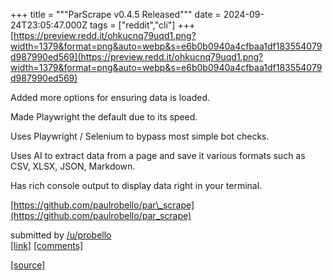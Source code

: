 +++
title = """ParScrape v0.4.5 Released"""
date = 2024-09-24T23:05:47.000Z
tags = ["reddit","cli"]
+++
[https://preview.redd.it/ohkucnq79uqd1.png?width=1379&format=png&auto=webp&s=e6b0b0940a4cfbaa1df183554079d987990ed569](https://preview.redd.it/ohkucnq79uqd1.png?width=1379&format=png&auto=webp&s=e6b0b0940a4cfbaa1df183554079d987990ed569)

Added more options for ensuring data is loaded.

Made Playwright the default due to its speed.

Uses Playwright / Selenium to bypass most simple bot checks.

Uses AI to extract data from a page and save it various formats such as CSV, XLSX, JSON, Markdown.

Has rich console output to display data right in your terminal.

[https://github.com/paulrobello/par\_scrape](https://github.com/paulrobello/par_scrape)

submitted by [/u/probello](https://www.reddit.com/user/probello)  
[\[link\]](https://www.reddit.com/r/commandline/comments/1foq1r7/parscrape_v045_released/) [\[comments\]](https://www.reddit.com/r/commandline/comments/1foq1r7/parscrape_v045_released/)

[[source]](https://www.reddit.com/r/commandline/comments/1foq1r7/parscrape_v045_released/)
